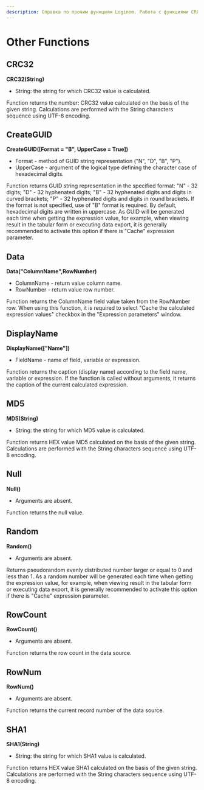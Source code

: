 ```yaml
---
description: Справка по прочим функциям Loginom. Работа с функциями CRC32, CreateGUID, Data, DisplayName, MD5, Null, Random, RowCount, RowNum, SHA1. Описание функций и используемых аргументов.
---
```

# Other Functions

## CRC32

**CRC32(String)**

* String: the string for which CRC32 value is calculated.

Function returns the number: CRC32 value calculated on the basis of the given string.
Calculations are performed with the String characters sequence using UTF-8 encoding.

## CreateGUID

**CreateGUID([Format = "B", UpperCase = True])**

* Format - method of GUID string representation ("N", "D", "B", "P").
* UpperCase - argument of the logical type defining the character case of hexadecimal digits.

Function returns GUID string representation in the specified format:
"N" - 32 digits;
"D" - 32 hyphenated digits;
"B" - 32 hyphenated digits and digits in curved brackets;
"P" - 32 hyphenated digits and digits in round brackets.
If the format is not specified, use of "B" format is required. By default, hexadecimal digits are written in uppercase.
As GUID will be generated each time when getting the expression value, for example, when viewing result in the tabular form or executing data export, it is generally recommended to activate this option if there is "Cache" expression parameter.

## Data

**Data("ColumnName",RowNumber)**

* ColumnName - return value column name.
* RowNumber - return value row number.

Function returns the ColumnName field value taken from the RowNumber row.
When using this function, it is required to select "Cache the calculated expression values" checkbox in the "Expression parameters" window.

## DisplayName

**DisplayName(["Name"])**

* FieldName - name of field, variable or expression.

Function returns the caption (display name) according to the field name, variable or expression.
If the function is called without arguments, it returns the caption of the current calculated expression.

## MD5

**MD5(String)**

* String: the string for which MD5 value is calculated.

Function returns HEX value MD5 calculated on the basis of the given string.
Calculations are performed with the String characters sequence using UTF-8 encoding.

## Null

**Null()**

* Arguments are absent.

Function returns the null value.

## Random

**Random()**

* Arguments are absent.

Returns pseudorandom evenly distributed number larger or equal to 0 and less than 1.
As a random number will be generated each time when getting the expression value, for example, when viewing result in the tabular form or executing data export, it is generally recommended to activate this option if there is "Cache" expression parameter.

## RowCount

**RowCount()**

* Arguments are absent.

Function returns the row count in the data source.

## RowNum

**RowNum()**

* Arguments are absent.

Function returns the current record number of the data source.

## SHA1

**SHA1(String)**

* String: the string for which SHA1 value is calculated.

Function returns HEX value SHA1 calculated on the basis of the given string.
Calculations are performed with the String characters sequence using UTF-8 encoding.
